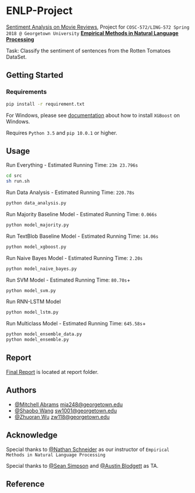 # ENLP-Project

[Sentiment Analysis on Movie Reviews](https://www.kaggle.com/c/sentiment-analysis-on-movie-reviews), 
Project for `COSC-572/LING-572 Spring 2018 @ Georgetown University` **[Empirical Methods in Natural Language Processing](http://people.cs.georgetown.edu/cosc572/s18/schedule.html)**

Task: Classify the sentiment of sentences from the Rotten Tomatoes DataSet.

## Getting Started

### Requirements

```bash
pip install -r requirement.txt
```

For Windows, please see [documentation](http://xgboost.readthedocs.io/en/latest/build.html#building-on-windows) about how to install `XGBoost` on Windows.

Requires `Python 3.5` and `pip 10.0.1` or higher.

## Usage

Run Everything - Estimated Running Time: `23m 23.796s`
```bash
cd src
sh run.sh
```

Run Data Analysis - Estimated Running Time: `220.78s`
```bash
python data_analysis.py
```

Run Majority Baseline Model - Estimated Running Time: `0.066s`
```bash
python model_majority.py
```

Run TextBlob Baseline Model - Estimated Running Time: `14.06s`
```bash
python model_xgboost.py
```

Run Naive Bayes Model - Estimated Running Time: `2.20s`
```bash
python model_naive_bayes.py
```

Run SVM Model - Estimated Running Time: `80.70s`+
```bash
python model_svm.py
```

Run RNN-LSTM Model
```bash
python model_lstm.py
```

Run Multiclass Model - Estimated Running Time: `645.58s`+
```bash
python model_ensemble_data.py
python model_ensemble.py
```

## Report

[Final Report](https://github.com/sw1001/ENLP-Project/tree/master/report/related_work) is located at report folder.

## Authors

* [@Mitchell Abrams](@mjabrams) [mja248@georgetown.edu](mailto:mja248@georgetown.edu)
* [@Shaobo Wang](@sw1001) [sw1001@georgetown.edu](mailto:sw1001@georgetown.edu)
* [@Zhuoran Wu](@WuZhuoran) [zw118@georgetown.edu](mailto:zw118@georgetown.edu)

## Acknowledge

Special thanks to [@Nathan Schneider](http://people.cs.georgetown.edu/nschneid/) as our instructor of `Empirical Methods in Natural Language Processing `

Special thanks to [@Sean Simpson](http://www.seanskylersimpson.com/) and [@Austin Blodgett](http://www.austinblodgett.name/) as TA.

## Reference
